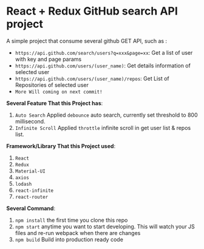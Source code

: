 # React + Redux GitHub search API project

A simple project that consume several github GET API, such as :

* `https://api.github.com/search/users?q=xxx&page=xx`: Get a list of user with key and page params 
* `https://api.github.com/users/(user_name)`: Get details information of selected user
* `https://api.github.com/users/(user_name)/repos`: Get List of Repositories of selected user
* `More Will coming on next commit!`

**Several Feature That this Project has**:

1. `Auto Search` Applied `debounce` auto search, currently set threshold to 800 millisecond.
2. `Infinite Scroll` Applied `throttle` infinite scroll in get user list & repos list.

**Framework/Library That this Project used**:
1. `React`
2. `Redux`
3. `Material-UI`
4. `axios`
5. `lodash`
6. `react-infinite`
7. `react-router`

**Several Command**:
1. `npm install` the first time you clone this repo
2. `npm start` anytime you want to start developing. This will watch your JS files and re-run webpack when there are changes
3. `npm build` Build into production ready code
